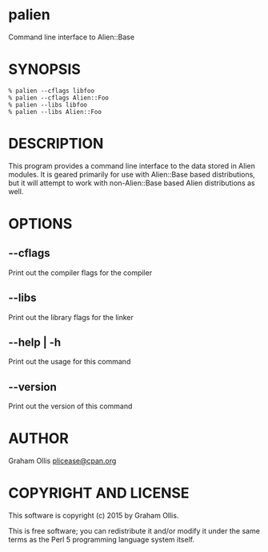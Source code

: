 # palien

Command line interface to Alien::Base

# SYNOPSIS

    % palien --cflags libfoo
    % palien --cflags Alien::Foo
    % palien --libs libfoo
    % palien --libs Alien::Foo

# DESCRIPTION

This program provides a command line interface to the data stored in
Alien modules.  It is geared primarily for use with Alien::Base based
distributions, but it will attempt to work with non-Alien::Base based
Alien distributions as well.

# OPTIONS

## --cflags

Print out the compiler flags for the compiler

## --libs

Print out the library flags for the linker

## --help | -h

Print out the usage for this command

## --version

Print out the version of this command

# AUTHOR

Graham Ollis <plicease@cpan.org>

# COPYRIGHT AND LICENSE

This software is copyright (c) 2015 by Graham Ollis.

This is free software; you can redistribute it and/or modify it under
the same terms as the Perl 5 programming language system itself.
